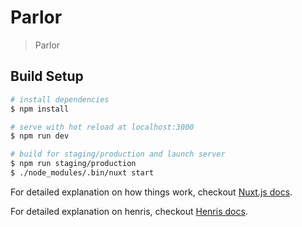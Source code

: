 # Parlor

> Parlor

## Build Setup

```bash
# install dependencies
$ npm install

# serve with hot reload at localhost:3000
$ npm run dev

# build for staging/production and launch server
$ npm run staging/production
$ ./node_modules/.bin/nuxt start
```

For detailed explanation on how things work, checkout [Nuxt.js docs](https://nuxtjs.org).

For detailed explanation on henris, checkout [Henris docs](https://henris.style).
